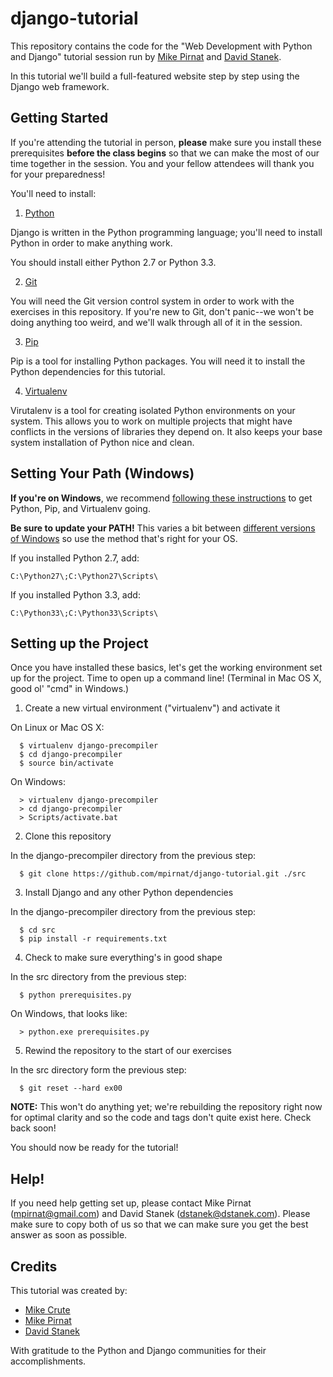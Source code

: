 django-tutorial
===============

This repository contains the code for the "Web Development with Python and
Django" tutorial session run by [Mike Pirnat][mpirnat] and [David
Stanek][dstanek].

In this tutorial we'll build a full-featured website step by step using the
Django web framework.

Getting Started
---------------

If you're attending the tutorial in person, **please** make sure you install
these prerequisites **before the class begins** so that we can make the most of
our time together in the session.  You and your fellow attendees will thank you
for your preparedness!

You'll need to install:

 1. [Python][python]

  Django is written in the Python programming language; you'll need to install
  Python in order to make anything work.

  You should install either Python 2.7 or Python 3.3.

 2. [Git][git]

  You will need the Git version control system in order to work with the
  exercises in this repository.  If you're new to Git, don't panic--we won't be
  doing anything too weird, and we'll walk through all of it in the session.

 3. [Pip][pip]

  Pip is a tool for installing Python packages.  You will need it to install
  the Python dependencies for this tutorial.

 4. [Virtualenv][virtualenv]

  Virutalenv is a tool for creating isolated Python environments on your
  system.  This allows you to work on multiple projects that might have
  conflicts in the versions of libraries they depend on.  It also keeps your
  base system installation of Python nice and clean.


Setting Your Path (Windows)
---------------------------
**If you're on Windows**, we recommend [following these
instructions][python-windows] to get Python, Pip, and Virtualenv going.

**Be sure to update your PATH!**  This varies a bit between [different versions
of Windows][windows-path] so use the method that's right for your OS.

If you installed Python 2.7, add:

    C:\Python27\;C:\Python27\Scripts\

If you installed Python 3.3, add:

    C:\Python33\;C:\Python33\Scripts\


Setting up the Project
----------------------

Once you have installed these basics, let's get the working environment set up
for the project.  Time to open up a command line! (Terminal in Mac OS X, good
ol' "cmd" in Windows.)

 1. Create a new virtual environment ("virtualenv") and activate it

  On Linux or Mac OS X:

      $ virtualenv django-precompiler
      $ cd django-precompiler
      $ source bin/activate

  On Windows:

      > virtualenv django-precompiler
      > cd django-precompiler
      > Scripts/activate.bat

 2. Clone this repository

  In the django-precompiler directory from the previous step:

      $ git clone https://github.com/mpirnat/django-tutorial.git ./src

 3. Install Django and any other Python dependencies

  In the django-precompiler directory from the previous step:

      $ cd src
      $ pip install -r requirements.txt

 4. Check to make sure everything's in good shape

  In the src directory from the previous step:

      $ python prerequisites.py

  On Windows, that looks like:

      > python.exe prerequisites.py

 5. Rewind the repository to the start of our exercises

  In the src directory form the previous step:

      $ git reset --hard ex00

  **NOTE:** This won't do anything yet; we're rebuilding the repository right
  now for optimal clarity and so the code and tags don't quite exist here.
  Check back soon!

You should now be ready for the tutorial!


Help!
-----

If you need help getting set up, please contact Mike Pirnat (mpirnat@gmail.com)
and David Stanek (dstanek@dstanek.com).  Please make sure to copy both of us so
that we can make sure you get the best answer as soon as possible.


Credits
-------

This tutorial was created by:

 * [Mike Crute][mcrute]
 * [Mike Pirnat][mpirnat]
 * [David Stanek][dstanek]

With gratitude to the Python and Django communities for their accomplishments.


[python]: http://python.org/download/
[git]: http://git-scm.com
[pip]: http://www.pip-installer.org/en/latest/installing.html
[virtualenv]: http://www.virtualenv.org/en/latest/virtualenv.html
[python-windows]: http://docs.python-guide.org/en/latest/starting/install/win/
[windows-path]: http://www.java.com/en/download/help/path.xml
[mcrute]: http://mike.crute.org
[dstanek]: http://traceback.org
[mpirnat]: http://mike.pirnat.com
